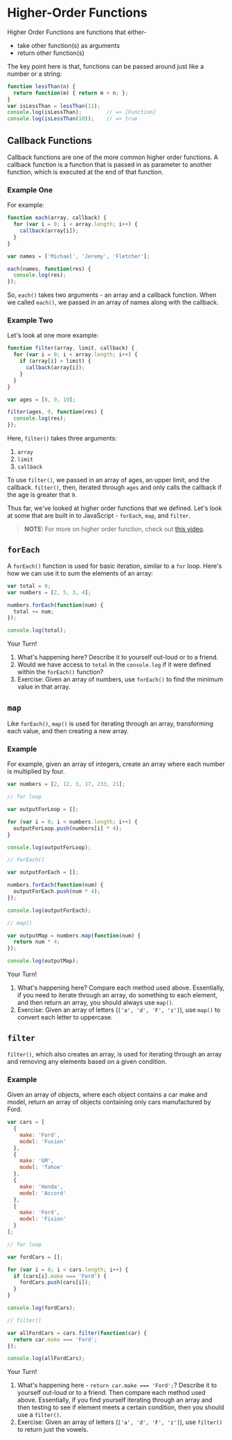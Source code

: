 # Higher-Order Functions

Higher Order Functions are functions that either-

- take other function(s) as arguments
- return other function(s)

The key point here is that, functions can be passed around just like a number or a string:

```javascript
function lessThan(n) {
  return function(m) { return m < n; };
}
var isLessThan = lessThan(11);
console.log(isLessThan);        // => [Function]
console.log(isLessThan(10));    // => true
```

## Callback Functions

Callback functions are one of the more common higher order functions. A callback function is a function that is passed in as parameter to another function, which is executed at the end of that function.

### Example One

For example:

```javascript
function each(array, callback) {
  for (var i = 0; i < array.length; i++) {
    callback(array[i]);
  }
}

var names = ['Michael', 'Jeremy', 'Fletcher'];

each(names, function(res) {
  console.log(res);
});
```

So, `each()` takes two arguments - an array and a callback function. When we called `each()`, we passed in an array of names along with the callback.

### Example Two

Let's look at one more example:

```javascript
function filter(array, limit, callback) {
  for (var i = 0; i < array.length; i++) {
    if (array[i] > limit) {
      callback(array[i]);
    }
  }
}

var ages = [8, 9, 10];

filter(ages, 9, function(res) {
  console.log(res);
});
```

Here, `filter()` takes three arguments:

1. `array`
1. `limit`
1. `callback`

To use `filter()`, we passed in an array of ages, an upper limit, and the callback. `filter()`, then, iterated through `ages` and only calls the callback if the age is greater that `9`.

Thus far, we've looked at higher order functions that we defined. Let's look at some that are built in to JavaScript - `forEach`, `map`, and `filter`.

> **NOTE:** For more on higher order function, check out [this video](https://www.youtube.com/watch?v=BMUiFMZr7vk).

## `forEach`

A `forEach()` function is used for basic iteration, similar to a `for` loop. Here's how we can use it to sum the elements of an array:

```javascript
var total = 0;
var numbers = [2, 5, 3, 4];

numbers.forEach(function(num) {
  total += num;
});

console.log(total);
```

Your Turn!

1. What's happening here? Describe it to yourself out-loud or to a friend.
1. Would we have access to `total` in the `console.log` if it were defined within the `forEach()` function?
1. Exercise: Given an array of numbers, use `forEach()` to find the minimum value in that array.

## `map`

Like `forEach()`, `map()` is used for iterating through an array, transforming each value, and then creating a new array.

### Example

For example, given an array of integers, create an array where each number is multiplied by four.

```javascript
var numbers = [2, 12, 3, 17, 233, 21];

// for loop

var outputForLoop = [];

for (var i = 0; i < numbers.length; i++) {
  outputForLoop.push(numbers[i] * 4);
}

console.log(outputForLoop);

// forEach()

var outputForEach = [];

numbers.forEach(function(num) {
  outputForEach.push(num * 4);
});

console.log(outputForEach);

// map()

var outputMap = numbers.map(function(num) {
  return num * 4;
});

console.log(outputMap);
```

Your Turn!

1. What's happening here? Compare each method used above. Essentially, if you need to iterate through an array, do something to each element, and then return an array, you should always use `map()`.
1. Exercise: Given an array of letters (`['a', 'd', 'F', 'z']`), use `map()`  to convert each letter to uppercase.

## `filter`

`filter()`, which also creates an array, is used for iterating through an array and removing any elements based on a given condition.

### Example

Given an array of objects, where each object contains a car make and model, return an array of objects containing only cars manufactured by Ford.

```javascript
var cars = [
  {
    make: 'Ford',
    model: 'Fusion'
  },
  {
    make: 'GM',
    model: 'Tahoe'
  },
  {
    make: 'Honda',
    model: 'Accord'
  },
  {
    make: 'Ford',
    model: 'Fision'
  }
];

// for loop

var fordCars = [];

for (var i = 0; i < cars.length; i++) {
  if (cars[i].make === 'Ford') {
    fordCars.push(cars[i]);
  }
}

console.log(fordCars);

// filter()

var allFordCars = cars.filter(function(car) {
  return car.make === 'Ford';
});

console.log(allFordCars);
```

Your Turn!

1. What's happening here - `return car.make === 'Ford';`? Describe it to yourself out-loud or to a friend. Then compare each method used above. Essentially, if you find yourself iterating through an array and then testing to see if element meets a certain condition, then you should use a `filter()`.
1. Exercise: Given an array of letters (`['a', 'd', 'F', 'z']`), use `filter()`  to return just the vowels.
